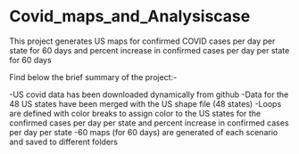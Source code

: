 # Covid_maps_and_Analysiscase

This project generates US maps for confirmed COVID cases per day per state for 60 days 
and percent increase in confirmed cases per day per state for 60 days

Find below the brief summary of the project:-

-US covid data has been downloaded dynamically from github
-Data for the 48 US states have been merged with the US shape file (48 states)
-Loops are defined with color breaks to assign color to the US states for the confirmed cases 
 per day per state and percent increase in confirmed cases per day per state
-60 maps (for 60 days) are generated of each scenario and saved to different folders
